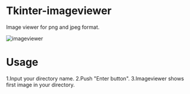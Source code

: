 # Tkinter-imageviewer
Image viewer for png and jpeg format.


![imageviewer](https://user-images.githubusercontent.com/35373553/41499871-46ad8b70-71c3-11e8-93b5-cb1c1fe02411.png)


# Usage
1.Input your directory name.
2.Push "Enter button".
3.Imageviewer shows first image in your directory.

